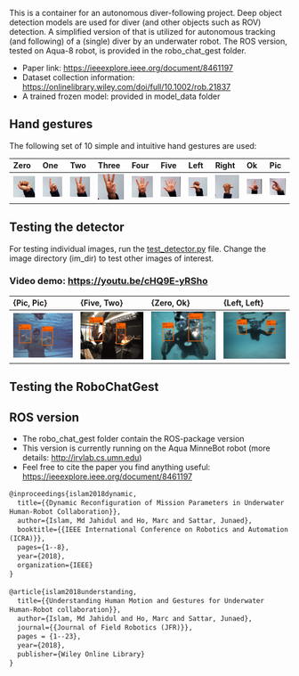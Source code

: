 This is a container for an autonomous diver-following project. Deep object detection models are used for diver (and other objects such as ROV) detection. A simplified version of that is utilized for autonomous tracking (and following) of a (single) diver by an underwater robot. The ROS version, tested on Aqua-8 robot, is provided in the robo_chat_gest folder.

- Paper link:  https://ieeexplore.ieee.org/document/8461197
- Dataset collection information:  https://onlinelibrary.wiley.com/doi/full/10.1002/rob.21837 
- A trained frozen model: provided in model_data folder

## Hand gestures 
The following set of 10 simple and intuitive hand gestures are used:

| Zero | One | Two | Three | Four | Five | Left | Right | Ok | Pic |  
|:------|:------|:------|:------|:------|:------|:------|:------|:------|:------|
| ![det-7](/test_data/res/d0.jpg) | ![det-7](/test_data/res/d1.jpg)     | ![det-1](/test_data/res/d2.jpg) | ![det-7](/test_data/res/d3.jpg) | ![det-7](/test_data/res/d4.jpg)     | ![det-1](/test_data/res/d5.jpg) | ![det-7](/test_data/res/d6.jpg) | ![det-7](/test_data/res/d7.jpg)     | ![det-1](/test_data/res/d8.jpg) |![det-1](/test_data/res/d9.jpg) |



## Testing the detector
For testing individual images, run the [test_detector.py](test_detector.py) file. Change the image directory (im_dir) to test other images of interest.


### Video demo: https://youtu.be/cHQ9E-yRSho

| {Pic, Pic} | {Five, Two} | {Zero, Ok} | {Left, Left} | 
|:--------------------|:----------------|:----------------|:----------------
| ![det-86](/test_data/res/0.jpg)     | ![det-96](/test_data/res/5.jpg) |   ![det-106](/test_data/res/7.jpg) | ![det-1118](/test_data/res/10.jpg)     | 


## Testing the RoboChatGest 




## ROS version
- The robo_chat_gest folder contain the ROS-package version 
- This version is currently running on the Aqua MinneBot robot (more details: http://irvlab.cs.umn.edu)
- Feel free to cite the paper you find anything useful:  https://ieeexplore.ieee.org/document/8461197

```
@inproceedings{islam2018dynamic,
  title={{Dynamic Reconfiguration of Mission Parameters in Underwater Human-Robot Collaboration}},
  author={Islam, Md Jahidul and Ho, Marc and Sattar, Junaed},
  booktitle={{IEEE International Conference on Robotics and Automation (ICRA)}},
  pages={1--8},
  year={2018},
  organization={IEEE}
}

@article{islam2018understanding,
  title={{Understanding Human Motion and Gestures for Underwater Human-Robot collaboration}},
  author={Islam, Md Jahidul and Ho, Marc and Sattar, Junaed},
  journal={{Journal of Field Robotics (JFR)}},
  pages = {1--23},
  year={2018},
  publisher={Wiley Online Library}
}
```
